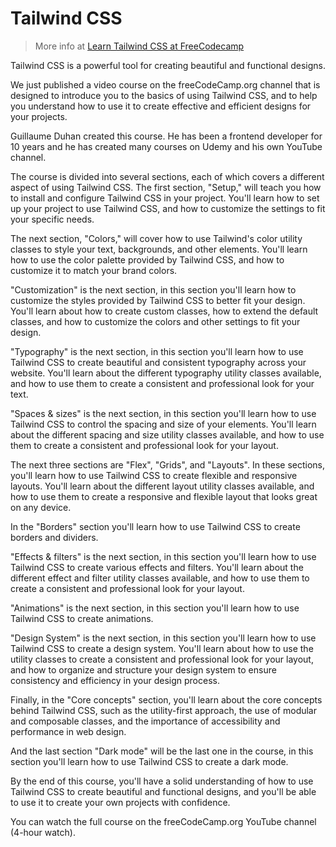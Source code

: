 # Tailwind CSS

> More info at [Learn Tailwind CSS at FreeCodecamp](https://www.freecodecamp.org/news/learn-tailwind-css/)

Tailwind CSS is a powerful tool for creating beautiful and functional designs.

We just published a video course on the freeCodeCamp.org channel that is designed to introduce you to the basics of using Tailwind CSS, and to help you understand how to use it to create effective and efficient designs for your projects.

Guillaume Duhan created this course. He has been a frontend developer for 10 years and he has created many courses on Udemy and his own YouTube channel.

The course is divided into several sections, each of which covers a different aspect of using Tailwind CSS. The first section, "Setup," will teach you how to install and configure Tailwind CSS in your project. You'll learn how to set up your project to use Tailwind CSS, and how to customize the settings to fit your specific needs.

The next section, "Colors," will cover how to use Tailwind's color utility classes to style your text, backgrounds, and other elements. You'll learn how to use the color palette provided by Tailwind CSS, and how to customize it to match your brand colors.

"Customization" is the next section, in this section you'll learn how to customize the styles provided by Tailwind CSS to better fit your design. You'll learn about how to create custom classes, how to extend the default classes, and how to customize the colors and other settings to fit your design.

"Typography" is the next section, in this section you'll learn how to use Tailwind CSS to create beautiful and consistent typography across your website. You'll learn about the different typography utility classes available, and how to use them to create a consistent and professional look for your text.

"Spaces & sizes" is the next section, in this section you'll learn how to use Tailwind CSS to control the spacing and size of your elements. You'll learn about the different spacing and size utility classes available, and how to use them to create a consistent and professional look for your layout.

The next three sections are "Flex", "Grids", and "Layouts". In these sections, you'll learn how to use Tailwind CSS to create flexible and responsive layouts. You'll learn about the different layout utility classes available, and how to use them to create a responsive and flexible layout that looks great on any device.

In the "Borders" section you'll learn how to use Tailwind CSS to create borders and dividers.

"Effects & filters" is the next section, in this section you'll learn how to use Tailwind CSS to create various effects and filters. You'll learn about the different effect and filter utility classes available, and how to use them to create a consistent and professional look for your layout.

"Animations" is the next section, in this section you'll learn how to use Tailwind CSS to create animations.

"Design System" is the next section, in this section you'll learn how to use Tailwind CSS to create a design system. You'll learn about how to use the utility classes to create a consistent and professional look for your layout, and how to organize and structure your design system to ensure consistency and efficiency in your design process.

Finally, in the "Core concepts" section, you'll learn about the core concepts behind Tailwind CSS, such as the utility-first approach, the use of modular and composable classes, and the importance of accessibility and performance in web design.

And the last section "Dark mode" will be the last one in the course, in this section you'll learn how to use Tailwind CSS to create a dark mode.

By the end of this course, you'll have a solid understanding of how to use Tailwind CSS to create beautiful and functional designs, and you'll be able to use it to create your own projects with confidence.

You can watch the full course on the freeCodeCamp.org YouTube channel (4-hour watch).
